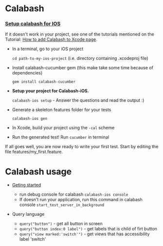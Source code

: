 # Calabash
### [Setup calabash for IOS](https://github.com/calabash/calabash-ios/wiki/calabash-ios-setup#setup-fast-track) 


If it doesn't work in your project, see one of the tutorials mentioned on the Tutorial: [How to add Calabash to Xcode page](https://github.com/calabash/calabash-ios/wiki/Tutorial%3A-How-to-add-Calabash-to-Xcode).

- In a terminal, go to your iOS project
  
  ```cd path-to-my-ios-project``` (i.e. directory containing .xcodeproj file)

- Install calabash-cucumber gem (this make take some time because of dependencies)
  
  ```gem install calabash-cucumber```

- **Setup your project for Calabash-iOS.**
  
  ```calabash-ios setup``` -  Answer the questions and read the output :)
  
- Generate a skeleton features folder for your tests
  
  ```calabash-ios gen```

- In Xcode, build your project using the ```-cal``` scheme

- Run the generated test! Run ```cucumber``` in terminal

If all goes well, you are now ready to write your first test. Start by editing the file features/my_first.feature.

# Calabash usage
- [Geting started](https://github.com/calabash/calabash-ios/wiki/Getting-Started)
  - run debug console for calabash
    ```calabash-ios console```
  - If doesn't run your application, run this command in calabash console
    ```start_test_server_in_background```

- Query language
  - ```query("button")``` - get all button in screen
  - ```query("button index:0 label")``` - get labels that is child of firt button 
  - ```query("view marked:'switch'")``` - get views that has accessibility label 'switch'
